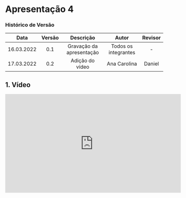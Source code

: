 # Apresentação 4

### Histórico de Versão

|  Data  | Versão | Descrição | Autor | Revisor |
| :----: | :----: | :-------: | :---: | :----:  |
| 16.03.2022 | 0.1 | Gravação da apresentação | Todos os integrantes | - |
| 17.03.2022 | 0.2 | Adição do vídeo | Ana Carolina | Daniel  |


## 1. Vídeo

<center>

<iframe width="560" height="315" src="https://www.youtube.com/embed/5wnlRkt24J0" title="YouTube video player" frameborder="0" allow="accelerometer; autoplay; clipboard-write; encrypted-media; gyroscope; picture-in-picture" allowfullscreen></iframe>

</center>